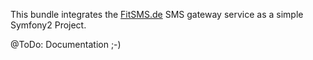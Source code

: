 This bundle integrates the [FitSMS.de](http://fitsms.de) SMS gateway service as
a simple Symfony2 Project.

@ToDo: Documentation ;-)
